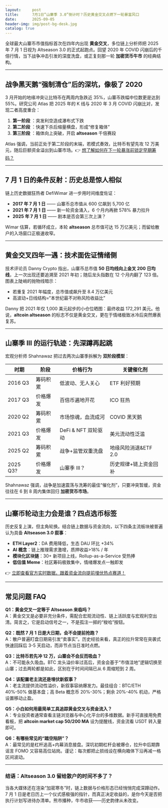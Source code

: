 ```yaml
---
layout:     post
title:      7月1日“山寨季 3.0”倒计时？历史黄金交叉点燃下一轮暴富风口
date:       2025-09-05
header-img: img/post-bg-desk.jpg
catalog: true
---
```


全球最大山寨币市值指标首次在四年内出现 **黄金交叉**，多位链上分析师把 2025 年 7 月 1 日视为 Altseason 3.0 的正式起跑点。回望 2020 年 COVID 闪崩后的千倍行情，当下战争冲击引发的深度洗盘，或正复刻那一轮 **加密货币牛市** 的经典结构。

---

## 战争黑天鹅“强制清仓”后的深坑，像极了 2020

3 月开始的地缘冲突让比特币在两周内急跌近 35%，山寨币跌幅中位数更是达到 55%。研究公司 Atlas 把 2025 年的 K 线与 2020 年 3 月 COVID 闪崩比对，发现二者高度重合：

1. **第一阶段** ：突发利空造成瀑布式下跌  
2. **第二阶段** ：快速下杀后缩量横盘，形成“修复箱体”  
3. **第三阶段** ：箱体向上突破，开启 **altseason** 千倍赛段

Atlas 强调，当前正处于第二阶段的末端，若模式奏效，比特币有望先攻 12 万美元，随后巨额资金溢出到山寨市场。👉 [想了解如何在下一轮暴涨前锁定早期筹码？](https://okxdog.com/)

---

## 7 月 1 日的条件反射：历史总是惊人相似

链上历史数据狂热者 DefiWimar 进一步用时间维度佐证：

- **2017 年 7 月 1 日** —— 山寨币总市值从 600 亿飙到 5,700 亿  
- **2021 年 7 月 1 日** —— 新一轮资金涌入，6 个月内再掀 578% 暴力拉升  
- **2025 年 7 月 1 日** —— 剧本是否会第三次上演？

Wimar 估算，若循环成立，本轮 **altseason** 总市值可达 15 万亿美元；而留给散户的入场窗口正极速收窄。

---

## 黄金交叉四年一遇：技术面佐证情绪侧

技术评论员 Danny Crypto 指出，山寨币总市值 **50 日均线向上金叉 200 日均线**，上一次出现还要追溯至 2021 年初；随后龙头指数在 12 个月内翻了 123 倍。图表上陡峭的抛物线暗示：

- 若重复 2021 年幅度，总市值或飙升至 8.4 万亿美元  
- 高波动+日线结构=“本世纪最不对称风险收益比”

Danny 把 2021 年仅 1,000 美元起步的小仓位晒图：最终收益 172,291 美元。他说，**altcoin altseason** 的标志不仅是黄金交叉，更在于情绪极致冰冷后突然爆表复苏。

---

## 山寨季 III 的运行轨迹：先深蹲再起跳

宏观分析师 Shahnawaz 把过去两次山寨季拆解为 **双阶段模型**：

| 时期       | 阶段       | 价格行为                 | 关键催化剂                  |
|------------|------------|--------------------------|-----------------------------|
| 2016 Q3    | 筹码积累   | 低波动、无人关心         | ETF 利好预期                |
| 2017 Q3    | 价格爆发   | 百倍币遍地开花           | ICO 狂热                    |
| 2020 Q2    | 筹码积累   | 市场惊魂，血流成河       | COVID 黑天鹅                |
| 2021 Q3    | 价格爆发   | DeFi & NFT 双轮驱动      | 美元流动性泛滥              |
| 2025 Q2    | 筹码积累   | 战争+监管双重洗盘        | 地缘风险消退&ETF 2.0        |
| 2025 Q3?   | 价格爆发   | 山寨季 III？             | 历史规律+链上资金回补       |

Shahnawaz 强调，战争是加速震荡与洗筹的最佳“催化剂”，只要冲突暂缓，资金往往在 6 到 8 周内集体回归 **加密货币市场**。  

---

## 山寨币轮动主力会是谁？四点选币标签

历史反复上演，但主角轮换。结合链上数据与资金流向，以下四条主流板块被普遍认为具备 **Altseason 3.0 叙事**：

- **ETH Layer2**：DA 费用降低，生态 DAU 环比 +34%  
- **AI 概念**：链上推理需求激增，质押收益>18% / 年  
- **模块化区块链**：30+ 新项目上线，Rollup-as-a-Service 受热捧  
- **低估值 Meme**：社区筹码极致集中，情绪爆发点一触即发

👉 [立即查看官方实时数据，跟着资金流向提前埋伏热点赛道！](https://okxdog.com/)

---

## 常见问题 FAQ

**Q1：黄金交叉一定等于 Altseason 来临吗？**  
A：黄金交叉是必要非充分条件，需配合宏观流动性、链上活跃度与宏观利空出清。简言之，它是启动信号之一，不是孤注一掷的“梭哈”按钮。

**Q2：既然 7 月 1 日是大日期，会不会提前抢跑？**  
A：散户普遍盯盘日期易引发“卖事实”。历史经验来看，真正的拉升常常在突袭式快速回踩后 3-5 天启动，而非节点当日准时点燃。

**Q3：比特币若先冲 12 万，山寨会不会反而吸血？**  
A：不可能永久吸血。BTC 龙头溢价率过高后，资金会基于“市值洼地”逻辑切换至山寨；过去两轮都是如此，区别在于时间间隔已从 6 周缩短到 2 周。

**Q4：该配置老主流还是埋伏新叙事？**  
A：老主流提供流动性溢价，新叙事容纳爆发力。最佳组合：BTC/ETH 40%-50% 做基本盘；高 Beta 概念币 20%-30%；剩余 20%-40% 机动，严格设置移动止盈。

**Q5：小白如何用最简单工具追踪黄金交叉与资金流入？**  
A：专业投资者通常查看主链浏览器与中心化平台的多维数据。新手可直接用免费看板，把 **altcoin market cap 50/200 MA** 设为提醒线，资金流看 USDT 转入量即可。

**Q6：有哪些常见的“踏空陷阱”？**  
A：最常见的是杠杆追高+内幕消息接盘。深坑初期杠杆会被爆仓，拉升中后期靠谣言 FOMO 又容易高位站岗。谨记：每次都把止损线设在横向箱体下沿再减一格区间波动。

---

### 结语：Altseason 3.0 留给散户的时间不多了？

当各大媒体还在渲染“加密寒冬”时，链上数据与价格形态已经悄悄完成深蹲动作。7 月 1 日是老日历上一个仪式感极强的指针，而真正决定收益的，是你今天是否把执行计划写进待办清单。熊市播种，牛市收获——历史韵律从未改变。

